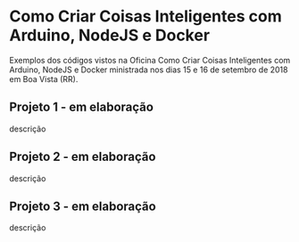 # Como Criar Coisas Inteligentes com Arduino, NodeJS e Docker

Exemplos dos códigos vistos na Oficina Como Criar Coisas Inteligentes com Arduino, NodeJS e Docker ministrada nos dias 15 e 16 de setembro de 2018 em Boa Vista (RR).

## Projeto 1 - em elaboração

descrição

## Projeto 2 - em elaboração

descrição

## Projeto 3 - em elaboração

descrição
